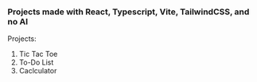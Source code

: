 ### Projects made with React, Typescript, Vite, TailwindCSS, and no AI

Projects:
1) Tic Tac Toe
2) To-Do List
3) Caclculator
